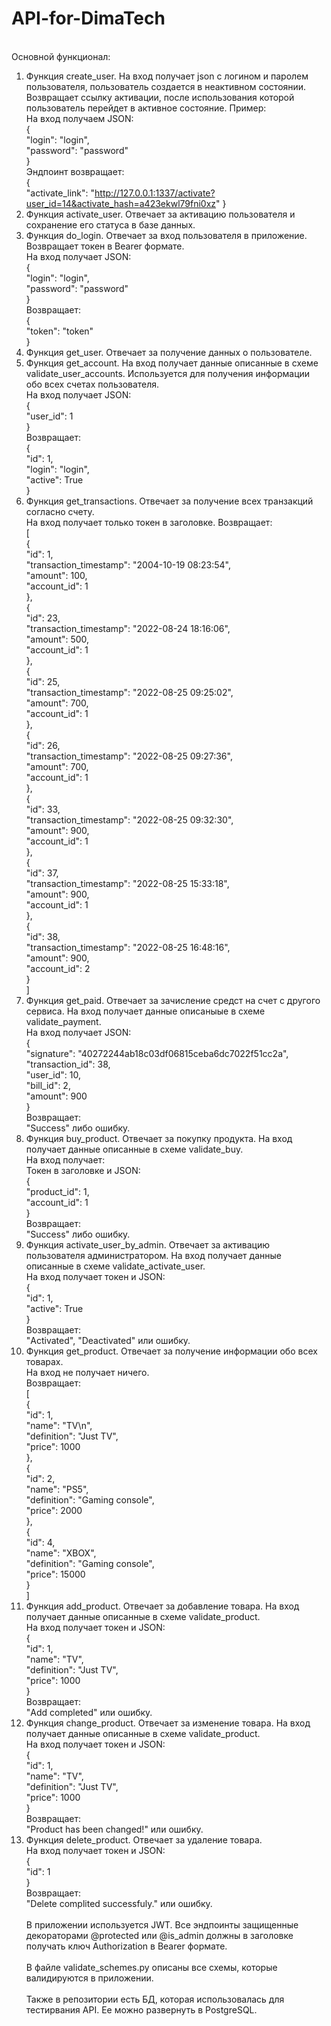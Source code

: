 # API-for-DimaTech
\
Основной функционал:
1) Функция create_user. На вход получает json с логином и паролем пользователя, пользователь создается в неактивном состоянии. Возвращает ссылку активации, после использования которой пользователь перейдет в активное состояние. Пример:\
На вход получаем JSON:\
{\
  "login": "login",\
  "password": "password"\
}\
Эндпоинт возвращает:\
{\
    "activate_link": "http://127.0.0.1:1337/activate?user_id=14&activate_hash=a423ekwl79fni0xz"
}
2) Функция activate_user. Отвечает за активацию пользователя и сохранение его статуса в базе данных.
3) Функция do_login. Отвечает за вход пользователя в приложение. Возвращает токен в Bearer формате.\
На вход получает JSON:\
{\
        "login": "login",\
        "password": "password"\
}\
Возвращает:\
{\
  "token": "token"\
}
4) Функция get_user. Отвечает за получение данных о пользователе.
5) Функция get_account. На вход получает данные описанные в схеме validate_user_accounts. Используется для получения информации обо всех счетах пользователя.\
На вход получает JSON:\
{\
  "user_id": 1\
}\
Возвращает:\
{\
  "id": 1,\
  "login": "login",\
  "active": True\
}
6) Функция get_transactions. Отвечает за получение всех транзакций согласно счету.\
На вход получает только токен в заголовке. Возвращает:\
[\
    {\
        "id": 1,\
        "transaction_timestamp": "2004-10-19 08:23:54",\
        "amount": 100,\
        "account_id": 1\
    },\
    {\
        "id": 23,\
        "transaction_timestamp": "2022-08-24 18:16:06",\
        "amount": 500,\
        "account_id": 1\
    },\
    {\
        "id": 25,\
        "transaction_timestamp": "2022-08-25 09:25:02",\
        "amount": 700,\
        "account_id": 1\
    },\
    {\
        "id": 26,\
        "transaction_timestamp": "2022-08-25 09:27:36",\
        "amount": 700,\
        "account_id": 1\
    },\
    {\
        "id": 33,\
        "transaction_timestamp": "2022-08-25 09:32:30",\
        "amount": 900,\
        "account_id": 1\
    },\
    {\
        "id": 37,\
        "transaction_timestamp": "2022-08-25 15:33:18",\
        "amount": 900,\
        "account_id": 1\
    },\
    {\
        "id": 38,\
        "transaction_timestamp": "2022-08-25 16:48:16",\
        "amount": 900,\
        "account_id": 2\
    }\
]
7) Функция get_paid. Отвечает за зачисление средст на счет с другого сервиса. На вход получает данные описаныые в схеме validate_payment.\
На вход получает JSON:\
{\
	"signature": "40272244ab18c03df06815ceba6dc7022f51cc2a",\
	"transaction_id": 38,\
	"user_id": 10,\
	"bill_id": 2,\
	"amount": 900\
}\
Возвращает:\
"Success" либо ошибку.
8) Функция buy_product. Отвечает за покупку продукта. На вход получает данные описанные в схеме validate_buy. \
На вход получает:\
Токен в заголовке и JSON:\
{\
  "product_id": 1,\
  "account_id": 1\
}\
Возвращает:\
"Success" либо ошибку.
9) Функция activate_user_by_admin. Отвечает за активацию пользователя администратором. На вход получает данные описанные в схеме validate_activate_user.\
На вход получает токен и JSON:\
{\
  "id": 1,\
  "active": True\
}\
Возвращает:\
"Activated", "Deactivated" или ошибку.
10) Функция get_product. Отвечает за получение информации обо всех товарах.\
На вход не получает ничего. \
Возвращает:\
[\
    {\
        "id": 1,\
        "name": "TV\n",\
        "definition": "Just TV",\
        "price": 1000\
    },\
    {\
        "id": 2,\
        "name": "PS5",\
        "definition": "Gaming console",\
        "price": 2000\
    },\
    {\
        "id": 4,\
        "name": "XBOX",\
        "definition": "Gaming console",\
        "price": 15000\
    }\
]
11) Функция add_product. Отвечает за добавление товара. На вход получает данные описанные в схеме validate_product.\
На вход получает токен и JSON:\
{\
  "id": 1,\
  "name": "TV",\
  "definition": "Just TV",\
  "price": 1000\
}\
Возвращает:\
"Add completed" или ошибку.
12) Функция change_product. Отвечает за изменение товара. На вход получает данные описанные в схеме validate_product.\
На вход получает токен и JSON:\
{\
  "id": 1,\
  "name": "TV",\
  "definition": "Just TV",\
  "price": 1000\
}\
Возвращает:\
"Product has been changed!" или ошибку.
13) Функция delete_product. Отвечает за удаление товара.\
На вход получает токен и JSON:\
{\
  "id": 1\
}\
Возвращает:\
"Delete complited successfuly." или ошибку.\
\
В приложении используется JWT. Все эндпоинты защищенные декораторами @protected или @is_admin должны в заголовке получать ключ Authorization в Bearer формате. \
\
В файле validate_schemes.py описаны все схемы, которые валидируются в приложении.\
\
Также в репозитории есть БД, которая использовалась для тестирвания API. Ее можно развернуть в PostgreSQL.
